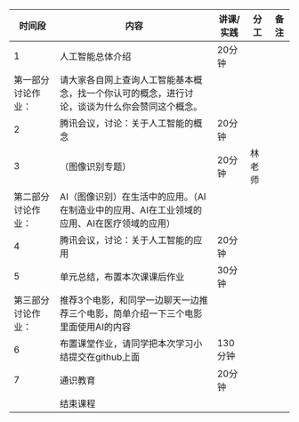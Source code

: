 | 时间段             | 内容                                                         | 讲课/实践 | 分工 | 备注 |
| ------------------ | ------------------------------------------------------------ | --------- | ---- | ---- |
| 1                  | 人工智能总体介绍                                   | 20分钟    |      |      |
| 第一部分讨论作业： | 请大家各自网上查询人工智能基本概念，找一个你认可的概念，进行讨论，谈谈为什么你会赞同这个概念。 |        |      |      |
| 2                  | 腾讯会议，讨论：关于人工智能的概念                           | 20分钟    |      |      |
| 3                  | （图像识别专题）                               | 20分钟    |   林老师   |      |
| 第二部分讨论作业： | AI（图像识别）在生活中的应用。（AI在制造业中的应用、AI在工业领域的应用、AI在医疗领域的应用） |         |      |      |
| 4                  | 腾讯会议，讨论：关于人工智能的应用                           | 20分钟    |      |      |
| 5                  | 单元总结，布置本次课课后作业                                 | 30分钟    |      |      |
| 第三部分讨论作业： | 推荐3个电影，和同学一边聊天一边推荐三个电影，简单介绍一下三个电影里面使用AI的内容 |           |      |      |
| 6                  | 布置课堂作业，请同学把本次学习小结提交在github上面           | 130分钟   |      |      |
| 7                  | 通识教育                                                     | 20分钟    |      |      |
|                    | 结束课程                                                     |           |      |      |

 
